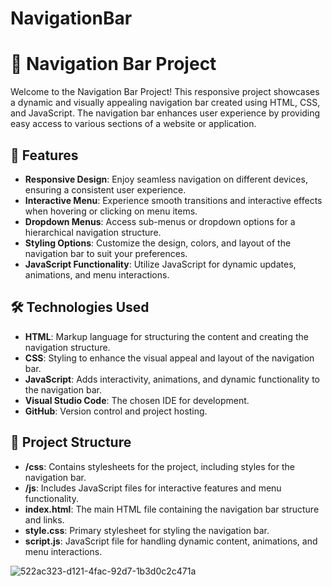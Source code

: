 # NavigationBar

# 🚀 Navigation Bar Project

Welcome to the Navigation Bar Project! This responsive project showcases a dynamic and visually appealing navigation bar created using HTML, CSS, and JavaScript. The navigation bar enhances user experience by providing easy access to various sections of a website or application.

## 🌟 Features

- **Responsive Design**: Enjoy seamless navigation on different devices, ensuring a consistent user experience.
- **Interactive Menu**: Experience smooth transitions and interactive effects when hovering or clicking on menu items.
- **Dropdown Menus**: Access sub-menus or dropdown options for a hierarchical navigation structure.
- **Styling Options**: Customize the design, colors, and layout of the navigation bar to suit your preferences.
- **JavaScript Functionality**: Utilize JavaScript for dynamic updates, animations, and menu interactions.

## 🛠️ Technologies Used

- **HTML**: Markup language for structuring the content and creating the navigation structure.
- **CSS**: Styling to enhance the visual appeal and layout of the navigation bar.
- **JavaScript**: Adds interactivity, animations, and dynamic functionality to the navigation bar.
- **Visual Studio Code**: The chosen IDE for development.
- **GitHub**: Version control and project hosting.

## 📂 Project Structure

- **/css**: Contains stylesheets for the project, including styles for the navigation bar.
- **/js**: Includes JavaScript files for interactive features and menu functionality.
- **index.html**: The main HTML file containing the navigation bar structure and links.
- **style.css**: Primary stylesheet for styling the navigation bar.
- **script.js**: JavaScript file for handling dynamic content, animations, and menu interactions.

![522ac323-d121-4fac-92d7-1b3d0c2c471a](https://github.com/chula805/NavigationBar/assets/121760253/b3a3e9be-8866-4dfd-aacc-3a75d9832f45)

